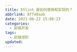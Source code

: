 ```yaml
---
title: ESlint 是如何使用和实现的？
abbrlink: 8ff48aab
date: 2021-06-22 15:08:23
categories:
  - 前端开发
tags:
  - 前端进阶
updated:
---
```

